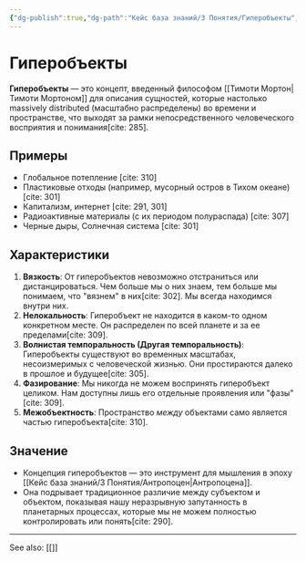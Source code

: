 ```yaml
---
{"dg-publish":true,"dg-path":"Кейс база знаний/3 Понятия/Гиперобъекты","permalink":"/kejs-baza-znanij/3-ponyatiya/giperobekty/"}
---
```




# Гиперобъекты

**Гиперобъекты** — это концепт, введенный философом [[Тимоти Мортон\|Тимоти Мортоном]] для описания сущностей, которые настолько massively distributed (масштабно распределены) во времени и пространстве, что выходят за рамки непосредственного человеческого восприятия и понимания[cite: 285].

## Примеры
- Глобальное потепление [cite: 310]
- Пластиковые отходы (например, мусорный остров в Тихом океане) [cite: 301]
- Капитализм, интернет [cite: 291, 301]
- Радиоактивные материалы (с их периодом полураспада) [cite: 307]
- Черные дыры, Солнечная система [cite: 301]

## Характеристики
1.  **Вязкость**: От гиперобъектов невозможно отстраниться или дистанцироваться. Чем больше мы о них знаем, тем больше мы понимаем, что "вязнем" в них[cite: 302]. Мы всегда находимся внутри них.
2.  **Нелокальность**: Гиперобъект не находится в каком-то одном конкретном месте. Он распределен по всей планете и за ее пределами[cite: 309].
3.  **Волнистая темпоральность (Другая темпоральность)**: Гиперобъекты существуют во временных масштабах, несоизмеримых с человеческой жизнью. Они простираются далеко в прошлое и будущее[cite: 305].
4.  **Фазирование**: Мы никогда не можем воспринять гиперобъект целиком. Нам доступны лишь его отдельные проявления или "фазы"[cite: 309].
5.  **Межобъектность**: Пространство *между* объектами само является частью гиперобъекта[cite: 310].

## Значение
- Концепция гиперобъектов — это инструмент для мышления в эпоху [[Кейс база знаний/3 Понятия/Антропоцен\|Антропоцена]].
- Она подрывает традиционное различие между субъектом и объектом, показывая нашу неразрывную запутанность в планетарных процессах, которые мы не можем полностью контролировать или понять[cite: 290].




---
See also:
[[]]
